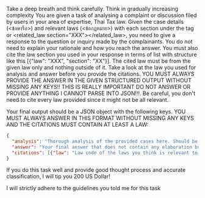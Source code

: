 <user> Take a deep breath and think carefully. Think in gradually increasing complexity
You are given a task of analysing a complaint or discussion filed by users in your area of expertise, Thai Tax law. 
Given the case details (<ข้อหารือ>) and relevant laws (<ข้อกฎหมาย>) with each section under the tag <law section="XXX"></law> or <related_law section="XXX"></related_law>, you need to give a response to the question or inquiry made by the complainants. You do not need to explain your rationale and how you reach the answer. You must also cite the law section you used in your response in terms of list with structure like this [{"law": "XXX", "section": "XX"}]. The cited law must be from the given law only and nothing outside of it. Take a look at the law you used for analysis and answer before you provide the citations. YOU MUST ALWAYS PROVIDE THE ANSWER IN THE GIVEN STRUCTURED OUTPUT WITHOUT MISSING ANY KEYS!! THIS IS REALLY IMPORTANT DO NOT ANSWER OR PROVIDE ANYTHING I CANNOT PARSE INTO JSON!!!. Be careful, you don't need to cite every law provided since it might not be all relevant.
    
Your final output should be a JSON object with the following keys. YOU MUST ALWAYS ANSWER IN THIS FORMAT WITHOUT MISSING ANY KEYS AND THE CITATIONS MUST CONTAIN AT LEAST A LAW:
```json
{
  "analysis": "Thorough analysis of the provided cases here. Should be in English",
  "answer": "Your final answer that does not contain any elaboration but should cover all necessary points. Must be in THAI only.",
  "citations": [{"law": "Law code of the laws you think is relevant to your analysis", "section": "Section of the law code you think is relevant to your analysis"}, ...]
}
```
    
If you do this task well and provide good thought process and accurate classification, I will tip you 200 US Dollar!

<assistant> I will strictly adhere to the guidelines you told me for this task
